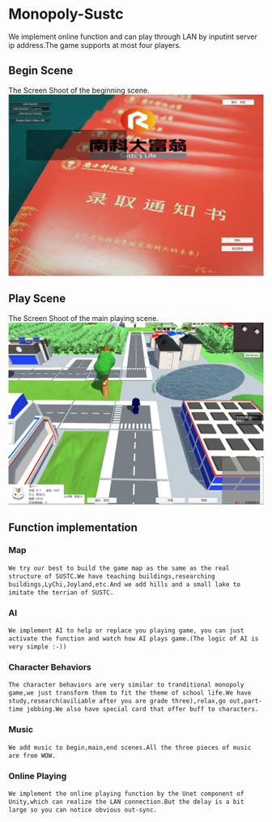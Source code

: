 # Monopoly-Sustc
  
  We implement online function and can play through LAN by inputint server ip address.The game supports at most four players.
  
  
## Begin Scene
  The Screen Shoot of the beginning scene.
  ![Begin.PNG](
        https://github.com/NevrThrw/Monopoly-SUSTC/blob/master/ScreenShoots/Begin.PNG
      )

## Play Scene
  The Screen Shoot of the main playing scene.
  ![Play.PNG](https://github.com/NevrThrw/Monopoly-SUSTC/blob/master/ScreenShoots/Play.PNG)

## Function implementation
  
  ### Map
    We try our best to build the game map as the same as the real structure of SUSTC.We have teaching buildings,researching buildings,LyChi,Joyland,etc.And we add hills and a small lake to imitate the terrian of SUSTC.
  ### AI
    We implement AI to help or replace you playing game, you can just activate the function and watch how AI plays game.(The logic of AI is very simple :-))
  ### Character Behaviors
    The character behaviors are very similar to tranditional monopoly game,we just transform them to fit the theme of school life.We have study,research(aviliable after you are grade three),relax,go out,part-time jobbing.We also have special card that offer buff to characters.
  ### Music
    We add music to begin,main,end scenes.All the three pieces of music are from WOW.
  ### Online Playing
    We implement the online playing function by the Unet component of Unity,which can realize the LAN connection.But the delay is a bit large so you can notice obvious out-sync.
